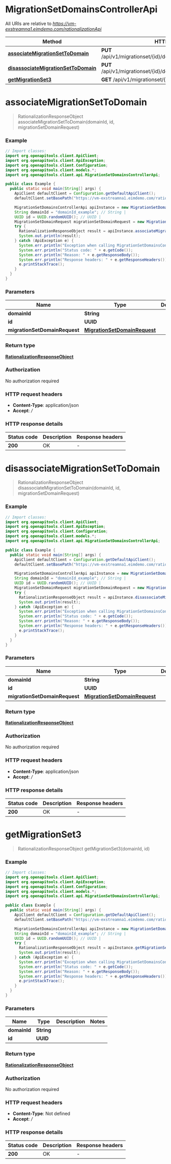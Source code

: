# MigrationSetDomainsControllerApi

All URIs are relative to *https://vm-exstreamna1.eimdemo.com/rationalizationApi*

| Method | HTTP request | Description |
|------------- | ------------- | -------------|
| [**associateMigrationSetToDomain**](MigrationSetDomainsControllerApi.md#associateMigrationSetToDomain) | **PUT** /api/v1/migrationset/{id}/domains/{domainId}/associate |  |
| [**disassociateMigrationSetToDomain**](MigrationSetDomainsControllerApi.md#disassociateMigrationSetToDomain) | **PUT** /api/v1/migrationset/{id}/domains/{domainId}/disassociate |  |
| [**getMigrationSet3**](MigrationSetDomainsControllerApi.md#getMigrationSet3) | **GET** /api/v1/migrationset/{domainId}/{id}/domains |  |


<a id="associateMigrationSetToDomain"></a>
# **associateMigrationSetToDomain**
> RationalizationResponseObject associateMigrationSetToDomain(domainId, id, migrationSetDomainRequest)



### Example
```java
// Import classes:
import org.openapitools.client.ApiClient;
import org.openapitools.client.ApiException;
import org.openapitools.client.Configuration;
import org.openapitools.client.models.*;
import org.openapitools.client.api.MigrationSetDomainsControllerApi;

public class Example {
  public static void main(String[] args) {
    ApiClient defaultClient = Configuration.getDefaultApiClient();
    defaultClient.setBasePath("https://vm-exstreamna1.eimdemo.com/rationalizationApi");

    MigrationSetDomainsControllerApi apiInstance = new MigrationSetDomainsControllerApi(defaultClient);
    String domainId = "domainId_example"; // String | 
    UUID id = UUID.randomUUID(); // UUID | 
    MigrationSetDomainRequest migrationSetDomainRequest = new MigrationSetDomainRequest(); // MigrationSetDomainRequest | 
    try {
      RationalizationResponseObject result = apiInstance.associateMigrationSetToDomain(domainId, id, migrationSetDomainRequest);
      System.out.println(result);
    } catch (ApiException e) {
      System.err.println("Exception when calling MigrationSetDomainsControllerApi#associateMigrationSetToDomain");
      System.err.println("Status code: " + e.getCode());
      System.err.println("Reason: " + e.getResponseBody());
      System.err.println("Response headers: " + e.getResponseHeaders());
      e.printStackTrace();
    }
  }
}
```

### Parameters

| Name | Type | Description  | Notes |
|------------- | ------------- | ------------- | -------------|
| **domainId** | **String**|  | |
| **id** | **UUID**|  | |
| **migrationSetDomainRequest** | [**MigrationSetDomainRequest**](MigrationSetDomainRequest.md)|  | |

### Return type

[**RationalizationResponseObject**](RationalizationResponseObject.md)

### Authorization

No authorization required

### HTTP request headers

 - **Content-Type**: application/json
 - **Accept**: */*

### HTTP response details
| Status code | Description | Response headers |
|-------------|-------------|------------------|
| **200** | OK |  -  |

<a id="disassociateMigrationSetToDomain"></a>
# **disassociateMigrationSetToDomain**
> RationalizationResponseObject disassociateMigrationSetToDomain(domainId, id, migrationSetDomainRequest)



### Example
```java
// Import classes:
import org.openapitools.client.ApiClient;
import org.openapitools.client.ApiException;
import org.openapitools.client.Configuration;
import org.openapitools.client.models.*;
import org.openapitools.client.api.MigrationSetDomainsControllerApi;

public class Example {
  public static void main(String[] args) {
    ApiClient defaultClient = Configuration.getDefaultApiClient();
    defaultClient.setBasePath("https://vm-exstreamna1.eimdemo.com/rationalizationApi");

    MigrationSetDomainsControllerApi apiInstance = new MigrationSetDomainsControllerApi(defaultClient);
    String domainId = "domainId_example"; // String | 
    UUID id = UUID.randomUUID(); // UUID | 
    MigrationSetDomainRequest migrationSetDomainRequest = new MigrationSetDomainRequest(); // MigrationSetDomainRequest | 
    try {
      RationalizationResponseObject result = apiInstance.disassociateMigrationSetToDomain(domainId, id, migrationSetDomainRequest);
      System.out.println(result);
    } catch (ApiException e) {
      System.err.println("Exception when calling MigrationSetDomainsControllerApi#disassociateMigrationSetToDomain");
      System.err.println("Status code: " + e.getCode());
      System.err.println("Reason: " + e.getResponseBody());
      System.err.println("Response headers: " + e.getResponseHeaders());
      e.printStackTrace();
    }
  }
}
```

### Parameters

| Name | Type | Description  | Notes |
|------------- | ------------- | ------------- | -------------|
| **domainId** | **String**|  | |
| **id** | **UUID**|  | |
| **migrationSetDomainRequest** | [**MigrationSetDomainRequest**](MigrationSetDomainRequest.md)|  | |

### Return type

[**RationalizationResponseObject**](RationalizationResponseObject.md)

### Authorization

No authorization required

### HTTP request headers

 - **Content-Type**: application/json
 - **Accept**: */*

### HTTP response details
| Status code | Description | Response headers |
|-------------|-------------|------------------|
| **200** | OK |  -  |

<a id="getMigrationSet3"></a>
# **getMigrationSet3**
> RationalizationResponseObject getMigrationSet3(domainId, id)



### Example
```java
// Import classes:
import org.openapitools.client.ApiClient;
import org.openapitools.client.ApiException;
import org.openapitools.client.Configuration;
import org.openapitools.client.models.*;
import org.openapitools.client.api.MigrationSetDomainsControllerApi;

public class Example {
  public static void main(String[] args) {
    ApiClient defaultClient = Configuration.getDefaultApiClient();
    defaultClient.setBasePath("https://vm-exstreamna1.eimdemo.com/rationalizationApi");

    MigrationSetDomainsControllerApi apiInstance = new MigrationSetDomainsControllerApi(defaultClient);
    String domainId = "domainId_example"; // String | 
    UUID id = UUID.randomUUID(); // UUID | 
    try {
      RationalizationResponseObject result = apiInstance.getMigrationSet3(domainId, id);
      System.out.println(result);
    } catch (ApiException e) {
      System.err.println("Exception when calling MigrationSetDomainsControllerApi#getMigrationSet3");
      System.err.println("Status code: " + e.getCode());
      System.err.println("Reason: " + e.getResponseBody());
      System.err.println("Response headers: " + e.getResponseHeaders());
      e.printStackTrace();
    }
  }
}
```

### Parameters

| Name | Type | Description  | Notes |
|------------- | ------------- | ------------- | -------------|
| **domainId** | **String**|  | |
| **id** | **UUID**|  | |

### Return type

[**RationalizationResponseObject**](RationalizationResponseObject.md)

### Authorization

No authorization required

### HTTP request headers

 - **Content-Type**: Not defined
 - **Accept**: */*

### HTTP response details
| Status code | Description | Response headers |
|-------------|-------------|------------------|
| **200** | OK |  -  |

